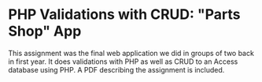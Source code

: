# PHP Validations with CRUD: "Parts Shop" App

This assignment was the final web application we did in groups of two back in first year. It does validations with PHP as well as CRUD to an Access database using PHP. 
A PDF describing the assignment is included. 
